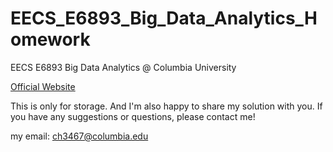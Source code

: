 # EECS_E6893_Big_Data_Analytics_Homework

EECS E6893 Big Data Analytics @ Columbia University

[Official Website](http://www.ee.columbia.edu/~cylin/course/bigdata/)

This is only for storage. And I'm also happy to share my solution with you.
If you have any suggestions or questions, please contact me!

my email: [ch3467@columbia.edu](ch3467@columbia.edu)


